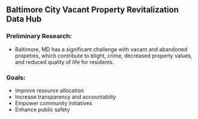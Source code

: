 ## Baltimore City Vacant Property Revitalization Data Hub

### Preliminary Research:
- Baltimore, MD has a significant challenge with vacant and abandoned propeties, which contribute to blight, crime, decreased property values, and reduced quality of life for residents. 

### Goals: 
- Improve resource allocation
- Increase transparency and accountabiity 
- Empower community initiatives
- Enhance public safety